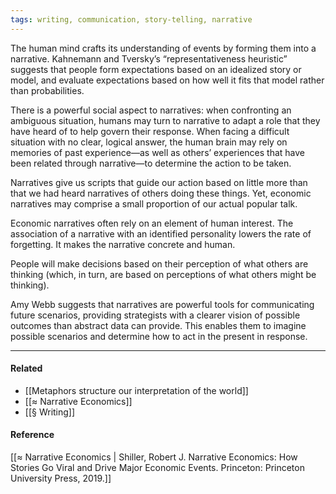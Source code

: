 ```yaml
---
tags: writing, communication, story-telling, narrative
---
```


The human mind crafts its understanding of events by forming them into a
narrative. Kahnemann and Tversky’s “representativeness heuristic” suggests that
people form expectations based on an idealized story or model, and evaluate
expectations based on how well it fits that model rather than probabilities.

There is a powerful social aspect to narratives: when confronting an ambiguous
situation, humans may turn to narrative to adapt a role that they have heard of
to help govern their response. When facing a difficult situation with no clear,
logical answer, the human brain may rely on memories of past experience—as well
as others’ experiences that have been related through narrative—to determine the
action to be taken.

Narratives give us scripts that guide our action based on little more than that
we had heard narratives of others doing these things. Yet, economic narratives
may comprise a small proportion of our actual popular talk.

Economic narratives often rely on an element of human interest. The association
of a narrative with an identified personality lowers the rate of forgetting. It
makes the narrative concrete and human.

People will make decisions based on their perception of what others are thinking
(which, in turn, are based on perceptions of what others might be thinking).

Amy Webb suggests that narratives are powerful tools for communicating future
scenarios, providing strategists with a clearer vision of possible outcomes than
abstract data can provide. This enables them to imagine possible scenarios and
determine how to act in the present in response.

---

#### Related

- [[Metaphors structure our interpretation of the world]]
- [[≈ Narrative Economics]]
- [[§ Writing]]

#### Reference

[[≈ Narrative Economics | Shiller, Robert J. Narrative Economics: How Stories Go Viral and Drive Major Economic Events. Princeton: Princeton University Press, 2019.]]
